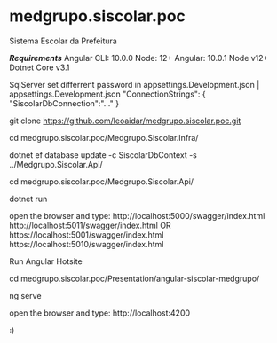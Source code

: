 # medgrupo.siscolar.poc

Sistema Escolar da Prefeitura 

***Requirements***
Angular CLI: 10.0.0
Node: 12+
Angular: 10.0.1
Node v12+
Dotnet Core v3.1

SqlServer set differrent password in appsettings.Development.json | appsettings.Development.json
  "ConnectionStrings": {
    "SiscolarDbConnection":"..."
  }

git clone https://github.com/leoaidar/medgrupo.siscolar.poc.git

cd medgrupo.siscolar.poc/Medgrupo.Siscolar.Infra/

dotnet ef database update -c SiscolarDbContext  -s ../Medgrupo.Siscolar.Api/

cd medgrupo.siscolar.poc/Medgrupo.Siscolar.Api/

dotnet run

open the browser and type: 
  http://localhost:5000/swagger/index.html
  http://localhost:5011/swagger/index.html
  OR
  https://localhost:5001/swagger/index.html
  https://localhost:5010/swagger/index.html


Run Angular Hotsite

cd medgrupo.siscolar.poc/Presentation/angular-siscolar-medgrupo/

ng serve

open the browser and type: 
  http://localhost:4200
  

:)
